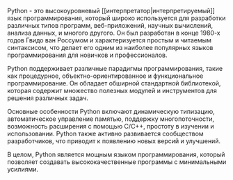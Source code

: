 Python - это высокоуровневый [[интерпретатор|интерпретируемый]] язык программирования, который широко используется для разработки различных типов программ, веб-приложений, научных вычислений, анализа данных, и многого другого. Он был разработан в конце 1980-х годов Гвидо ван Россумом и характеризуется простым и читаемым синтаксисом, что делает его одним из наиболее популярных языков программирования для новичков и профессионалов.

Python поддерживает различные парадигмы программирования, такие как процедурное, объектно-ориентированное и функциональное программирование. Он обладает обширной стандартной библиотекой, которая содержит множество полезных модулей и инструментов для решения различных задач.

Основные особенности Python включают динамическую типизацию, автоматическое управление памятью, поддержку многопоточности, возможность расширения с помощью C/C++, простоту в изучении и использовании. Python также активно развивается сообществом разработчиков, что приводит к появлению новых версий и улучшений.

В целом, Python является мощным языком программирования, который позволяет создавать высококачественные программы с минимальными усилиями.

